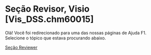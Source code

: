 
# Seção Revisor, Visio [Vis_DSS.chm60015]

Olá! Você foi redirecionado para uma das nossas páginas de Ajuda F1. Selecione o tópico que estava procurando abaixo.

[Seção Reviewer](http://msdn.microsoft.com/library/70b00dd9-78d6-eb0f-b5c1-686eb397cf4b%28Office.15%29.aspx)
